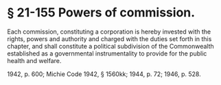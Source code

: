 # § 21-155 Powers of commission.

<p>Each commission, constituting a corporation is hereby invested with the rights, powers and authority and charged with the duties set forth in this chapter, and shall constitute a political subdivision of the Commonwealth established as a governmental instrumentality to provide for the public health and welfare.</p><p>1942, p. 600; Michie Code 1942, § 1560kk; 1944, p. 72; 1946, p. 528.</p>